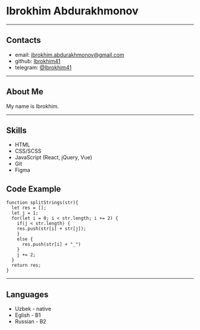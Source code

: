 # Ibrokhim Abdurakhmonov #

***

## Contacts ##

* email: ibrokhim.abdurakhmonov@gmail.com
* github: [Ibrokhim41](https://github.com/Ibrokhim41/rsschool-cv)
* telegram: [@Ibrokhim41](https://t.me/Ibrohim41)

***

## About Me ##

My name is Ibrokhim.

***

## Skills ##

* HTML
* CSS/SCSS
* JavaScript (React, jQuery, Vue)
* Git
* Figma

## Code Example ##

```
function splitStrings(str){
  let res = [];
  let j = 1;
  for(let i = 0; i < str.length; i += 2) {
    if(j < str.length) {
    res.push(str[i] + str[j]);
    }
    else {
      res.push(str[i] + "_")
    }
    j += 2;
  }
  return res;
}
```

***

## Languages ##

*	Uzbek - native
*	Eglish - B1
*	Russian - B2
